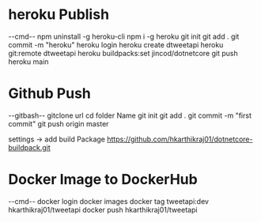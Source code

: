 # heroku Publish
--cmd--
npm uninstall -g heroku-cli
npm i -g heroku
git init 
git add .
git commit -m "heroku"
heroku login
heroku create dtweetapi
heroku git:remote dtweetapi
heroku buildpacks:set jincod/dotnetcore
git push heroku main

# Github Push
--gitbash--
gitclone url
cd folder Name
git init
git add .
git commit -m "first commit"
git push origin master

settings -> add build Package
https://github.com/hkarthikraj01/dotnetcore-buildpack.git

# Docker Image to DockerHub
--cmd--
docker login
docker images
docker tag tweetapi:dev hkarthikraj01/tweetapi
docker push hkarthikraj01/tweetapi
